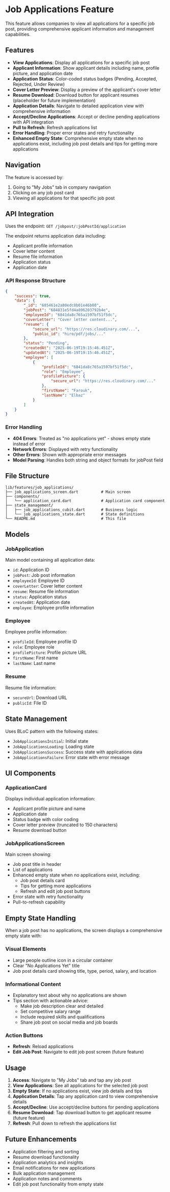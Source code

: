 # Job Applications Feature

This feature allows companies to view all applications for a specific job post, providing comprehensive applicant information and management capabilities.

## Features

- **View Applications**: Display all applications for a specific job post
- **Applicant Information**: Show applicant details including name, profile picture, and application date
- **Application Status**: Color-coded status badges (Pending, Accepted, Rejected, Under Review)
- **Cover Letter Preview**: Display a preview of the applicant's cover letter
- **Resume Download**: Download button for applicant resumes (placeholder for future implementation)
- **Application Details**: Navigate to detailed application view with comprehensive information
- **Accept/Decline Applications**: Accept or decline pending applications with API integration
- **Pull to Refresh**: Refresh applications list
- **Error Handling**: Proper error states and retry functionality
- **Enhanced Empty State**: Comprehensive empty state when no applications exist, including job post details and tips for getting more applications

## Navigation

The feature is accessed by:
1. Going to "My Jobs" tab in company navigation
2. Clicking on any job post card
3. Viewing all applications for that specific job post

## API Integration

Uses the endpoint: `GET /jobpost/:jobPostId/application`

The endpoint returns application data including:
- Applicant profile information
- Cover letter content
- Resume file information
- Application status
- Application date

### API Response Structure
```json
{
    "success": true,
    "data": {
        "_id": "685461e2a80edc8b01e46b00",
        "jobPost": "684831e5fd4a896203792b4e",
        "employeeId": "6841da8c765a1597bf51f5dc",
        "coverLetter": "Cover letter content...",
        "resume": {
            "secure_url": "https://res.cloudinary.com/...",
            "public_id": "hiro/pdf/jobs/..."
        },
        "status": "Pending",
        "createdAt": "2025-06-19T19:15:46.451Z",
        "updatedAt": "2025-06-19T19:15:46.451Z",
        "employee": [
            {
                "profileId": "6841da8c765a1597bf51f5dc",
                "role": "Employee",
                "profilePicture": {
                    "secure_url": "https://res.cloudinary.com/..."
                },
                "firstName": "Farouk",
                "lastName": "Elbaz"
            }
        ]
    }
}
```

### Error Handling
- **404 Errors**: Treated as "no applications yet" - shows empty state instead of error
- **Network Errors**: Displayed with retry functionality
- **Other Errors**: Shown with appropriate error messages
- **Model Parsing**: Handles both string and object formats for jobPost field

## File Structure

```
lib/features/job_applications/
├── job_applications_screen.dart          # Main screen
├── components/
│   └── application_card.dart             # Application card component
├── state_management/
│   ├── job_applications_cubit.dart       # Business logic
│   └── job_applications_state.dart       # State definitions
└── README.md                             # This file
```

## Models

### JobApplication
Main model containing all application data:
- `id`: Application ID
- `jobPost`: Job post information
- `employeeId`: Employee ID
- `coverLetter`: Cover letter content
- `resume`: Resume file information
- `status`: Application status
- `createdAt`: Application date
- `employee`: Employee profile information

### Employee
Employee profile information:
- `profileId`: Employee profile ID
- `role`: Employee role
- `profilePicture`: Profile picture URL
- `firstName`: First name
- `lastName`: Last name

### Resume
Resume file information:
- `secureUrl`: Download URL
- `publicId`: File ID

## State Management

Uses BLoC pattern with the following states:
- `JobApplicationsInitial`: Initial state
- `JobApplicationsLoading`: Loading state
- `JobApplicationsSuccess`: Success state with applications data
- `JobApplicationsFailure`: Error state with error message

## UI Components

### ApplicationCard
Displays individual application information:
- Applicant profile picture and name
- Application date
- Status badge with color coding
- Cover letter preview (truncated to 150 characters)
- Resume download button

### JobApplicationsScreen
Main screen showing:
- Job post title in header
- List of applications
- Enhanced empty state when no applications exist, including:
  - Job post details card
  - Tips for getting more applications
  - Refresh and edit job post buttons
- Error state with retry functionality
- Pull-to-refresh capability

## Empty State Handling

When a job post has no applications, the screen displays a comprehensive empty state with:

### Visual Elements
- Large people outline icon in a circular container
- Clear "No Applications Yet" title
- Job post details card showing title, type, period, salary, and location

### Informational Content
- Explanatory text about why no applications are shown
- Tips section with actionable advice:
  - Make job description clear and detailed
  - Set competitive salary range
  - Include required skills and qualifications
  - Share job post on social media and job boards

### Action Buttons
- **Refresh**: Reload applications
- **Edit Job Post**: Navigate to edit job post screen (future feature)

## Usage

1. **Access**: Navigate to "My Jobs" tab and tap any job post
2. **View Applications**: See all applications for the selected job post
3. **Empty State**: If no applications exist, view job details and tips
4. **Application Details**: Tap any application card to view comprehensive details
5. **Accept/Decline**: Use accept/decline buttons for pending applications
6. **Resume Download**: Tap download button to get applicant resume (future feature)
7. **Refresh**: Pull down to refresh the applications list

## Future Enhancements

- Application filtering and sorting
- Resume download functionality
- Application analytics and insights
- Email notifications for new applications
- Bulk application management
- Application notes and comments
- Edit job post functionality from empty state 